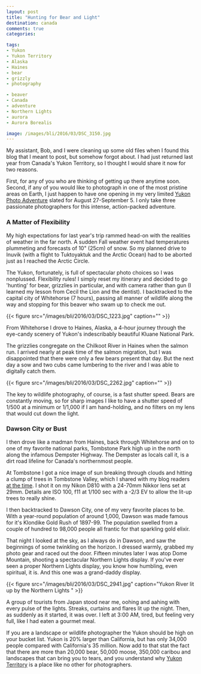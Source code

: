 ```yaml
---
layout: post
title: "Hunting for Bear and Light"
destination: canada
comments: true
categories:

tags:
- Yukon
- Yukon Territory
- Alaska
- Haines
- bear
- grizzly
- photography

- beaver
- Canada
- adventure
- Northern Lights
- aurora
- Aurora Borealis

image: /images/bli/2016/03/DSC_3150.jpg
---
```


My assistant, Bob, and I were cleaning up some old files when I found this blog that I meant to post, but somehow forgot about. I had just returned last year from Canada's Yukon Territory, so I thought I would share it now for two reasons. 

<!--more-->

First, for any of you who are thinking of getting up there anytime soon. Second, if any of you would like to photograph in one of the most pristine areas on Earth, I just happen to have one opening in my very limited [Yukon Photo Adventure](/products/yukon-adventure-tour/) slated for August 27-September 5. I only take three passionate photographers for this intense, action-packed adventure. 

### A Matter of Flexibility

My high expectations for last year's trip rammed head-on with the realities of weather in the far north. A sudden Fall weather event had temperatures plummeting and forecasts of 10" (25cm) of snow. So my planned drive to Inuvik (with a flight to Tuktoyaktuk and the Arctic Ocean) had to be aborted just as I reached the Arctic Circle. 

The Yukon, fortunately, is full of spectacular photo choices so I was nonplussed. Flexibility rules! I simply reset my itinerary and decided to go 'hunting' for bear, grizzlies in particular, and with camera rather than gun (I learned my lesson from Cecil the Lion and the dentist). I backtracked to the capital city of Whitehorse (7 hours), passing all manner of wildlife along the way and stopping for this beaver who swam up to check me out.  

{{< figure src="/images/bli/2016/03/DSC_1223.jpg" caption="" >}}

From Whitehorse I drove to Haines, Alaska, a 4-hour journey through the eye-candy scenery of Yukon's indescribably beautiful Kluane National Park. 

The grizzlies congregate on the Chilkoot River in Haines when the salmon run. I arrived nearly at peak time of the salmon migration, but I was disappointed that there were only a few bears present that day. But the next day a sow and two cubs came lumbering to the river and I was able to digitally catch them. 

{{< figure src="/images/bli/2016/03/DSC_2262.jpg" caption="" >}}

The key to wildlife photography, of course, is a fast shutter speed. Bears are constantly moving, so for sharp images I like to have a shutter speed of 1/500 at a minimum or 1/1,000 if I am hand-holding, and no filters on my lens that would cut down the light. 

### Dawson City or Bust

I then drove like a madman from Haines, back through Whitehorse and on to one of my favorite national parks, Tombstone Park high up in the north along the infamous Dempster Highway. The Dempster as locals call it, is a dirt road lifeline for Canada's northernmost people. 

At Tombstone I got a nice image of sun breaking through clouds and hitting a clump of trees in Tombstone Valley, which I shared with my blog readers [at the time](http://www.lesterpickerphoto.com/2015/08/26/Yukon-greeting/). I shot it on my Nikon D810 with a 24-70mm Nikkor lens set at 29mm. Details are ISO 100, f11 at 1/100 sec with a -2/3 EV to allow the lit-up trees to really shine. 

I then backtracked to Dawson City, one of my very favorite places to be. With a year-round population of around 1,000, Dawson was made famous for it's Klondike Gold Rush of 1897-99. The population swelled from a couple of hundred to 98,000 people all frantic for that sparkling gold elixir. 

That night I looked at the sky, as I always do in Dawson, and saw the beginnings of some twinkling on the horizon. I dressed warmly, grabbed my photo gear and raced out the door. Fifteen minutes later I was atop Dome Mountain, shooting a spectacular Northern Lights display. If you've ever seen a proper Northern Lights display, you know how humbling, even spiritual, it is. And this one was a grand-daddy display. 

{{< figure src="/images/bli/2016/03/DSC_2941.jpg" caption="Yukon River lit up by the Northern Lights " >}}

A group of tourists from Japan stood near me, oohing and aahing with every pulse of the lights. Streaks, curtains and flares lit up the night. Then, as suddenly as it started, it was over. I left at 3:00 AM, tired, but feeling very full, like I had eaten a gourmet meal. 

If you are a landscape or wildlife photographer the Yukon should be high on your bucket list. Yukon is 20% larger than California, but has only 34,000 people compared with California's 35 million. Now add to that stat the fact that there are more than 20,000 bear, 50,000 moose, 350,000 caribou and landscapes that can bring you to tears, and you understand why [Yukon Territory](/products/yukon-adventure-tour/) is a place like no other for photographers. 

